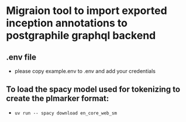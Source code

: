 # Migraion tool to import exported inception annotations to postgraphile graphql backend

## .env file
 * please copy example.env to .env and add your credentials



## To load the spacy model used for tokenizing to create the plmarker format:
 * `uv run -- spacy download en_core_web_sm`
